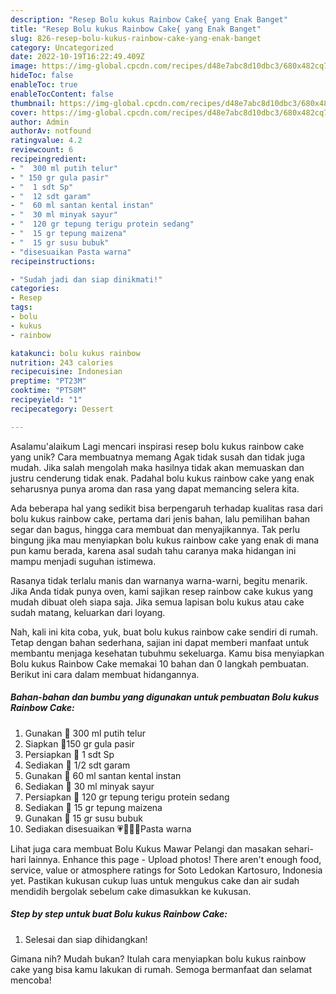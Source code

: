 ```yaml
---
description: "Resep Bolu kukus Rainbow Cake{ yang Enak Banget"
title: "Resep Bolu kukus Rainbow Cake{ yang Enak Banget"
slug: 826-resep-bolu-kukus-rainbow-cake-yang-enak-banget
category: Uncategorized
date: 2022-10-19T16:22:49.409Z
image: https://img-global.cpcdn.com/recipes/d48e7abc8d10dbc3/680x482cq70/bolu-kukus-rainbow-cake-foto-resep-utama.jpg
hideToc: false
enableToc: true
enableTocContent: false
thumbnail: https://img-global.cpcdn.com/recipes/d48e7abc8d10dbc3/680x482cq70/bolu-kukus-rainbow-cake-foto-resep-utama.jpg
cover: https://img-global.cpcdn.com/recipes/d48e7abc8d10dbc3/680x482cq70/bolu-kukus-rainbow-cake-foto-resep-utama.jpg
author: Admin
authorAv: notfound
ratingvalue: 4.2
reviewcount: 6
recipeingredient:
- "  300 ml putih telur"
- " 150 gr gula pasir"
- "  1 sdt Sp"
- "  12 sdt garam"
- "  60 ml santan kental instan"
- "  30 ml minyak sayur"
- "  120 gr tepung terigu protein sedang"
- "  15 gr tepung maizena"
- "  15 gr susu bubuk"
- "disesuaikan Pasta warna"
recipeinstructions:

- "Sudah jadi dan siap dinikmati!"
categories:
- Resep
tags:
- bolu
- kukus
- rainbow

katakunci: bolu kukus rainbow 
nutrition: 243 calories
recipecuisine: Indonesian
preptime: "PT23M"
cooktime: "PT58M"
recipeyield: "1"
recipecategory: Dessert

---
```



Asalamu'alaikum Lagi mencari inspirasi resep bolu kukus rainbow cake yang unik? Cara membuatnya memang Agak tidak susah dan tidak juga mudah. Jika salah mengolah maka hasilnya tidak akan memuaskan dan justru cenderung tidak enak. Padahal bolu kukus rainbow cake yang enak seharusnya punya aroma dan rasa yang dapat memancing selera kita.


Ada beberapa hal yang sedikit bisa berpengaruh terhadap kualitas rasa dari bolu kukus rainbow cake, pertama dari jenis bahan, lalu pemilihan bahan segar dan bagus, hingga cara membuat dan menyajikannya. Tak perlu bingung jika mau menyiapkan bolu kukus rainbow cake yang enak di mana pun kamu berada, karena asal sudah tahu caranya maka hidangan ini mampu menjadi suguhan istimewa.

Rasanya tidak terlalu manis dan warnanya warna-warni, begitu menarik. Jika Anda tidak punya oven, kami sajikan resep rainbow cake kukus yang mudah dibuat oleh siapa saja. Jika semua lapisan bolu kukus atau cake sudah matang, keluarkan dari loyang.


Nah, kali ini kita coba, yuk, buat bolu kukus rainbow cake sendiri di rumah. Tetap dengan bahan sederhana, sajian ini dapat memberi manfaat untuk membantu menjaga kesehatan tubuhmu sekeluarga. Kamu bisa menyiapkan Bolu kukus Rainbow Cake memakai 10 bahan dan 0 langkah pembuatan. Berikut ini cara dalam membuat hidangannya.

<!--inarticleads1-->

##### Bahan-bahan dan bumbu yang digunakan untuk pembuatan Bolu kukus Rainbow Cake:

1. Gunakan  🥚 300 ml putih telur
1. Siapkan  🍭150 gr gula pasir
1. Persiapkan  🥣 1 sdt Sp
1. Sediakan  🧂 1/2 sdt garam
1. Gunakan  🥥 60 ml santan kental instan
1. Sediakan  🥣 30 ml minyak sayur
1. Persiapkan  🌾 120 gr tepung terigu protein sedang
1. Sediakan  🌽 15 gr tepung maizena
1. Gunakan  🥣 15 gr susu bubuk
1. Sediakan disesuaikan 💗💛💚💙Pasta warna


Lihat juga cara membuat Bolu Kukus Mawar Pelangi dan masakan sehari-hari lainnya. Enhance this page - Upload photos! There aren&#39;t enough food, service, value or atmosphere ratings for Soto Ledokan Kartosuro, Indonesia yet. Pastikan kukusan cukup luas untuk mengukus cake dan air sudah mendidih bergolak sebelum cake dimasukkan ke kukusan. 

<!--inarticleads2-->

##### Step by step untuk buat Bolu kukus Rainbow Cake:


1. Selesai dan siap dihidangkan!



Gimana nih? Mudah bukan? Itulah cara menyiapkan bolu kukus rainbow cake yang bisa kamu lakukan di rumah. Semoga bermanfaat dan selamat mencoba!
